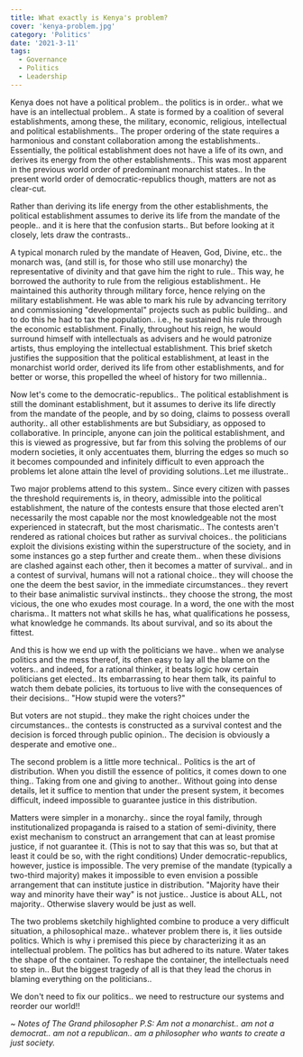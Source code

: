 ```yaml
---
title: What exactly is Kenya's problem?
cover: 'kenya-problem.jpg'
category: 'Politics'
date: '2021-3-11'
tags:
  - Governance
  - Politics
  - Leadership
---
```


Kenya does not have a political problem.. the politics is in order.. what we have is an intellectual problem..
A state is formed by a coalition of several establishments, among these, the military, economic, religious, intellectual and political establishments..
The proper ordering of the state requires a harmonious and constant collaboration among the establishments..
Essentially, the political establishment does not have a life of its own, and derives its energy from the other establishments.. This was most apparent in the previous world order of predominant monarchist states..
In the present world order of democratic-republics though, matters are not as clear-cut.

Rather than deriving its life energy from the other establishments, the political establishment assumes to derive its life from the mandate of the people.. and it is here that the confusion starts.. But before looking at it closely, lets draw the contrasts..

A typical monarch ruled by the mandate of Heaven, God, Divine, etc.. the monarch was, (and still is, for those who still use monarchy) the representative of divinity and that gave him the right to rule.. This way, he borrowed the authority to rule from the religious establishment.. He maintained this authority through military force, hence relying on the military establishment. He was able to mark his rule by advancing territory and commissioning "developmental" projects such as public building.. and to do this he had to tax the population.. i.e., he sustained his rule through the economic establishment. Finally, throughout his reign, he would surround himself with intellectuals as advisers and he would patronize artists, thus employing the intellectual establishment.
This brief sketch justifies the supposition that the political establishment, at least in the monarchist world order, derived its life from other establishments, and for better or worse, this propelled the wheel of history for two millennia..

Now let's come to the democratic-republics.. The political establishment is still the dominant establishment, but it assumes to derive its life directly from the mandate of the people, and by so doing, claims to possess overall authority.. all other establishments are but Subsidiary, as opposed to collaborative. In principle, anyone can join the political establishment, and this is viewed as progressive, but far from this solving the problems of our modern societies, it only accentuates them, blurring the edges so much so it becomes compounded and infinitely difficult to even approach the problems let alone attain tlhe level of providing solutions..Let me illustrate..

Two major problems attend to this system.. Since every citizen with passes the threshold requirements is, in theory, admissible into the political establishment, the nature of the contests ensure that those elected aren't necessarily the most capable nor the most knowledgeable not the most experienced in statecraft, but the most charismatic.. The contests aren't rendered as rational choices but rather as survival choices.. the politicians exploit the divisions existing within the superstructure of the society, and in some instances go a step further and create them.. when these divisions are clashed against each other, then it becomes a matter of survival.. and in a contest of survival, humans will not a rational choice.. they will choose the one the deem the best savior, in the immediate circumstances.. they revert to their base animalistic survival instincts.. they choose the strong, the most vicious, the one who exudes most courage. In a word, the one with the most charisma.. It matters not what skills he has, what qualifications he possess, what knowledge he commands. Its about survival, and so its about the fittest.

And this is how we end up with the politicians we have.. when we analyse politics and the mess thereof, its often easy to lay all the blame on the voters.. and indeed, for a rational thinker, it beats logic how certain politicians get elected.. Its embarrassing to hear them talk, its painful to watch them debate policies, its tortuous to live with the consequences of their decisions.. "How stupid were the voters?"

But voters are not stupid.. they make the right choices under the circumstances.. the contests is constructed as a survival contest and the decision is forced through public opinion.. The decision is obviously a desperate and emotive one..

The second problem is a little more technical.. Politics is the art of distribution. When you distill the essence of politics, it comes down to one thing.. Taking from one and giving to another.. Without going into dense details, let it suffice to mention that under the present system, it becomes difficult, indeed impossible to guarantee justice in this distribution.

Matters were simpler in a monarchy.. since the royal family, through institutionalized propaganda is raised to a station of semi-divinity, there exist mechanism to construct an arrangement that can at least promise justice, if not guarantee it. (This is not to say that this was so, but that at least it could be so, with the right conditions)
Under democratic-republics, however, justice is impossible. The very premise of the mandate (typically a two-third majority) makes it impossible to even envision a possible arrangement that can institute justice in distribution. "Majority have their way and minority have their way" is not justice.. Justice is about ALL, not majority.. Otherwise slavery would be just as well.

The two problems sketchily highlighted combine to produce a very difficult situation, a philosophical maze..
whatever problem there is, it lies outside politics. Which is why i premised this piece by characterizing it as an intellectual problem. The politics has but adhered to its nature. Water takes the shape of the container. To reshape the container, the intellectuals need to step in.. But the biggest tragedy of all is that they lead the chorus in blaming everything on the politicians..

We don't need to fix our politics.. we need to restructure our systems and reorder our world!!

_~ Notes of The Grand philosopher P.S: Am not a monarchist.. am not a democrat.. am not a republican.. am a philosopher who wants to create a just society._
